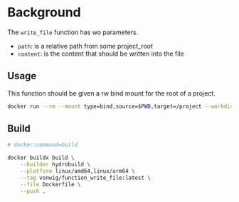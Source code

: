 # Background

The `write_file` function has wo parameters.

* `path`: is a relative path from some project_root
* `content`: is the content that should be written into the file

## Usage

This function should be given a rw bind mount for the root of a project.

```sh
docker run --rm --mount type=bind,source=$PWD,target=/project --workdir /project vonwig/function_write_file:latest {path} {content}
```

## Build

```sh
# docker:command=build

docker buildx build \
    --builder hydrobuild \
    --platform linux/amd64,linux/arm64 \
    --tag vonwig/function_write_file:latest \
    --file Dockerfile \
    --push .
```
